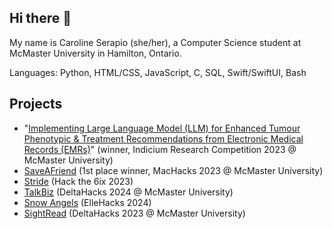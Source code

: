 ## Hi there 👋

<!--
**CarSerapio/CarSerapio** is a ✨ _special_ ✨ repository because its `README.md` (this file) appears on your GitHub profile.

Here are some ideas to get you started:

- 🔭 I’m currently working on ...
- 🌱 I’m currently learning ...
- 👯 I’m looking to collaborate on ...
- 🤔 I’m looking for help with ...
- 💬 Ask me about ...
- 📫 How to reach me: ...
- 😄 Pronouns: ...
- ⚡ Fun fact: ...
-->

My name is Caroline Serapio (she/her), a Computer Science student at McMaster University in Hamilton, Ontario.

Languages: Python, HTML/CSS, JavaScript, C, SQL, Swift/SwiftUI, Bash

## Projects 

* "[Implementing Large Language Model (LLM) for Enhanced Tumour Phenotypic & Treatment Recommendations from Electronic Medical Records (EMRs)​](https://github.com/CarSerapio/stem_fellowship2023)" (winner, Indicium Research Competition 2023 @ McMaster University)
* [SaveAFriend](https://github.com/Danierzn/machacks3.0) (1st place winner, MacHacks 2023 @ McMaster University)
* [Stride](https://github.com/charcoalyy/delivery-app) (Hack the 6ix 2023)
* [TalkBiz](https://github.com/CarSerapio/deltahacks10) (DeltaHacks 2024 @ McMaster University) 
* [Snow Angels](https://github.com/CarSerapio/ellehacks2024) (ElleHacks 2024) 
* [SightRead](https://github.com/LaZeAsh/SightRead) (DeltaHacks 2023 @ McMaster University) 

